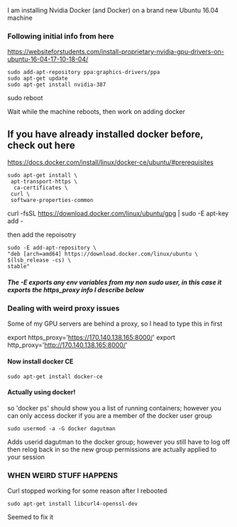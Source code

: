 I am installing Nvidia Docker (and Docker) on a brand new Ubuntu 16.04 machine


### Following initial info from here
https://websiteforstudents.com/install-proprietary-nvidia-gpu-drivers-on-ubuntu-16-04-17-10-18-04/

    sudo add-apt-repository ppa:graphics-drivers/ppa
    sudo apt-get update
    sudo apt-get install nvidia-387
   
   sudo reboot
   
   
Wait while the machine reboots, then work on adding docker


## If you have already installed docker before, check out here
https://docs.docker.com/install/linux/docker-ce/ubuntu/#prerequisites
   
   
 
    sudo apt-get install \
     apt-transport-https \
      ca-certificates \
     curl \
     software-properties-common
   

 curl -fsSL https://download.docker.com/linux/ubuntu/gpg | sudo -E apt-key add -

then add the repoisotry

    sudo -E add-apt-repository \
    "deb [arch=amd64] https://download.docker.com/linux/ubuntu \
    $(lsb_release -cs) \
    stable"

##### The -E exports any env variables from my non sudo user, in this case it exports the https_proxy info I describe below

### Dealing with weird proxy issues

Some of my GPU servers are behind a proxy, so I head to type this in first

export https_proxy='https://170.140.138.165:8000/'
export http_proxy='http://170.140.138.165:8000/'

#### Now install docker CE
    sudo apt-get install docker-ce
    
    
#### Actually using docker!

so 'docker ps' should show you a list of running containers; however you can only access docker if you are a member of the docker user group

    sudo usermod -a -G docker dagutman
    
Adds userid dagutman to the docker group; however you still have to log off then relog back in so the new group permissions are actually applied to your session



### WHEN WEIRD STUFF HAPPENS

Curl stopped working for some reason after I rebooted

    sudo apt-get install libcurl4-openssl-dev

Seemed to fix it

